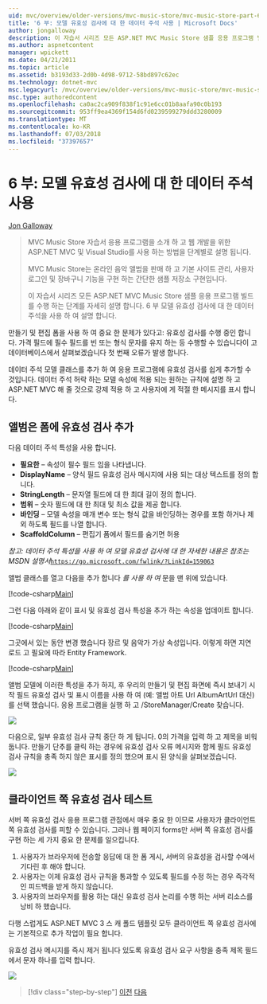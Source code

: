 ```yaml
---
uid: mvc/overview/older-versions/mvc-music-store/mvc-music-store-part-6
title: '6 부: 모델 유효성 검사에 대 한 데이터 주석 사용 | Microsoft Docs'
author: jongalloway
description: 이 자습서 시리즈 모든 ASP.NET MVC Music Store 샘플 응용 프로그램 빌드를 수행 하는 단계를 자세히 설명 합니다. 6 부에서는 V 모델에 대 한 데이터 주석 사용을 설명 하는 중...
ms.author: aspnetcontent
manager: wpickett
ms.date: 04/21/2011
ms.topic: article
ms.assetid: b3193d33-2d0b-4d98-9712-58bd897c62ec
ms.technology: dotnet-mvc
msc.legacyurl: /mvc/overview/older-versions/mvc-music-store/mvc-music-store-part-6
msc.type: authoredcontent
ms.openlocfilehash: ca0ac2ca909f838f1c91e6cc01b8aafa90c0b193
ms.sourcegitcommit: 953ff9ea4369f154d6fd0239599279ddd3280009
ms.translationtype: MT
ms.contentlocale: ko-KR
ms.lasthandoff: 07/03/2018
ms.locfileid: "37397657"
---
```

<a name="part-6-using-data-annotations-for-model-validation"></a>6 부: 모델 유효성 검사에 대 한 데이터 주석 사용
====================
[Jon Galloway](https://github.com/jongalloway)

> MVC Music Store 자습서 응용 프로그램을 소개 하 고 웹 개발을 위한 ASP.NET MVC 및 Visual Studio를 사용 하는 방법을 단계별로 설명 됩니다.  
>   
> MVC Music Store는 온라인 음악 앨범을 판매 하 고 기본 사이트 관리, 사용자 로그인 및 장바구니 기능을 구현 하는 간단한 샘플 저장소 구현입니다.  
>   
> 이 자습서 시리즈 모든 ASP.NET MVC Music Store 샘플 응용 프로그램 빌드를 수행 하는 단계를 자세히 설명 합니다. 6 부 모델 유효성 검사에 대 한 데이터 주석을 사용 하 여 설명 합니다.


만들기 및 편집 폼을 사용 하 여 중요 한 문제가 있다고: 유효성 검사를 수행 중인 합니다. 가격 필드에 필수 필드를 빈 또는 형식 문자를 유지 하는 등 수행할 수 있습니다이 고 데이터베이스에서 살펴보겠습니다 첫 번째 오류가 발생 합니다.

데이터 주석 모델 클래스를 추가 하 여 응용 프로그램에 유효성 검사를 쉽게 추가할 수 것입니다. 데이터 주석 허락 하는 모델 속성에 적용 되는 원하는 규칙에 설명 하 고 ASP.NET MVC 해 줄 것으로 강제 적용 하 고 사용자에 게 적절 한 메시지를 표시 합니다.

## <a name="adding-validation-to-our-album-forms"></a>앨범은 폼에 유효성 검사 추가

다음 데이터 주석 특성을 사용 합니다.

- **필요한** – 속성이 필수 필드 임을 나타냅니다.
- **DisplayName** – 양식 필드 유효성 검사 메시지에 사용 되는 대상 텍스트를 정의 합니다.
- **StringLength** – 문자열 필드에 대 한 최대 길이 정의 합니다.
- **범위** – 숫자 필드에 대 한 최대 및 최소 값을 제공 합니다.
- **바인딩** – 모델 속성을 매개 변수 또는 형식 값을 바인딩하는 경우를 포함 하거나 제외 하도록 필드를 나열 합니다.
- **ScaffoldColumn** – 편집기 폼에서 필드를 숨기면 허용

*참고: 데이터 주석 특성을 사용 하 여 모델 유효성 검사에 대 한 자세한 내용은 참조는 MSDN 설명서*[`https://go.microsoft.com/fwlink/?LinkId=159063`](https://go.microsoft.com/fwlink/?LinkId=159063)

앨범 클래스를 열고 다음을 추가 합니다 *를 사용 하 여* 문을 맨 위에 있습니다.

[!code-csharp[Main](mvc-music-store-part-6/samples/sample1.cs)]

그런 다음 아래와 같이 표시 및 유효성 검사 특성을 추가 하는 속성을 업데이트 합니다.

[!code-csharp[Main](mvc-music-store-part-6/samples/sample2.cs)]

그곳에서 있는 동안 변경 했습니다 장르 및 음악가 가상 속성입니다. 이렇게 하면 지연 로드 고 필요에 따라 Entity Framework.

[!code-csharp[Main](mvc-music-store-part-6/samples/sample3.cs)]

앨범 모델에 이러한 특성을 추가 하지, 후 우리의 만들기 및 편집 화면에 즉시 보내기 시작 필드 유효성 검사 및 표시 이름을 사용 하 여 (예: 앨범 아트 Url AlbumArtUrl 대신)를 선택 했습니다. 응용 프로그램을 실행 하 고 /StoreManager/Create 찾습니다.

![](mvc-music-store-part-6/_static/image1.png)

다음으로, 일부 유효성 검사 규칙 중단 하 게 됩니다. 0의 가격을 입력 하 고 제목을 비워 둡니다. 만들기 단추를 클릭 하는 경우에 유효성 검사 오류 메시지와 함께 필드 유효성 검사 규칙을 충족 하지 않은 표시를 정의 했으며 표시 된 양식을 살펴보겠습니다.

![](mvc-music-store-part-6/_static/image2.png)

## <a name="testing-the-client-side-validation"></a>클라이언트 쪽 유효성 검사 테스트

서버 쪽 유효성 검사 응용 프로그램 관점에서 매우 중요 한 이므로 사용자가 클라이언트 쪽 유효성 검사를 피할 수 있습니다. 그러나 웹 페이지 forms만 서버 쪽 유효성 검사를 구현 하는 세 가지 중요 한 문제를 일으킵니다.

1. 사용자가 브라우저에 전송할 응답에 대 한 폼 게시, 서버의 유효성을 검사할 수에서 기다린 후 해야 합니다.
2. 사용자는 이제 유효성 검사 규칙을 통과할 수 있도록 필드를 수정 하는 경우 즉각적인 피드백을 받게 하지 않습니다.
3. 사용자의 브라우저를 활용 하는 대신 유효성 검사 논리를 수행 하는 서버 리소스를 낭비 하 했습니다.

다행 스럽게도 ASP.NET MVC 3 스 캐 폴드 템플릿 모두 클라이언트 쪽 유효성 검사에는 기본적으로 추가 작업이 필요 합니다.

유효성 검사 메시지를 즉시 제거 됩니다 있도록 유효성 검사 요구 사항을 충족 제목 필드에서 문자 하나를 입력 합니다.

![](mvc-music-store-part-6/_static/image3.png)


> [!div class="step-by-step"]
> [이전](mvc-music-store-part-5.md)
> [다음](mvc-music-store-part-7.md)
